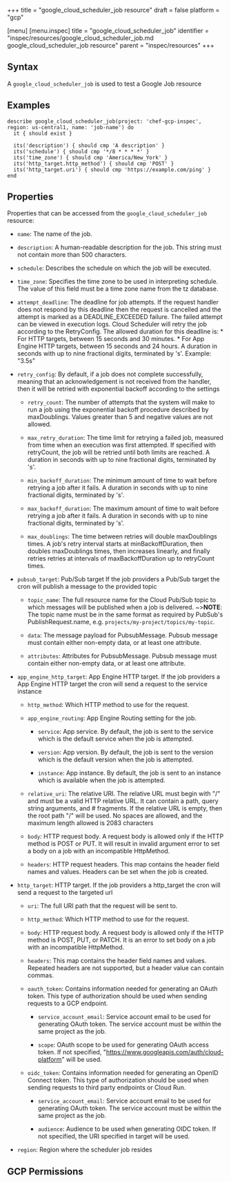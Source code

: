 +++
title = "google_cloud_scheduler_job resource"
draft = false
platform = "gcp"

[menu]
  [menu.inspec]
    title = "google_cloud_scheduler_job"
    identifier = "inspec/resources/google_cloud_scheduler_job.md google_cloud_scheduler_job resource"
    parent = "inspec/resources"
+++


## Syntax
A `google_cloud_scheduler_job` is used to test a Google Job resource

## Examples
```
describe google_cloud_scheduler_job(project: 'chef-gcp-inspec', region: us-central1, name: 'job-name') do
  it { should exist }

  its('description') { should cmp 'A description' }
  its('schedule') { should cmp '*/8 * * * *' }
  its('time_zone') { should cmp 'America/New_York' }
  its('http_target.http_method') { should cmp 'POST' }
  its('http_target.uri') { should cmp 'https://example.com/ping' }
end
```

## Properties
Properties that can be accessed from the `google_cloud_scheduler_job` resource:


  * `name`: The name of the job.

  * `description`: A human-readable description for the job.  This string must not contain more than 500 characters.

  * `schedule`: Describes the schedule on which the job will be executed.

  * `time_zone`: Specifies the time zone to be used in interpreting schedule. The value of this field must be a time zone name from the tz database.

  * `attempt_deadline`: The deadline for job attempts. If the request handler does not respond by this deadline then the request is cancelled and the attempt is marked as a DEADLINE_EXCEEDED failure. The failed attempt can be viewed in execution logs. Cloud Scheduler will retry the job according to the RetryConfig. The allowed duration for this deadline is: * For HTTP targets, between 15 seconds and 30 minutes. * For App Engine HTTP targets, between 15 seconds and 24 hours. A duration in seconds with up to nine fractional digits, terminated by 's'. Example: "3.5s"

  * `retry_config`: By default, if a job does not complete successfully,  meaning that an acknowledgement is not received from the handler,  then it will be retried with exponential backoff according to the settings

    * `retry_count`: The number of attempts that the system will make to run a  job using the exponential backoff procedure described by maxDoublings. Values greater than 5 and negative values are not allowed.

    * `max_retry_duration`: The time limit for retrying a failed job, measured from time when an execution was first attempted.  If specified with retryCount, the job will be retried until both limits are reached. A duration in seconds with up to nine fractional digits, terminated by 's'.

    * `min_backoff_duration`: The minimum amount of time to wait before retrying a job after it fails. A duration in seconds with up to nine fractional digits, terminated by 's'.

    * `max_backoff_duration`: The maximum amount of time to wait before retrying a job after it fails. A duration in seconds with up to nine fractional digits, terminated by 's'.

    * `max_doublings`: The time between retries will double maxDoublings times. A job's retry interval starts at minBackoffDuration,  then doubles maxDoublings times, then increases linearly,  and finally retries retries at intervals of maxBackoffDuration up to retryCount times.

  * `pubsub_target`: Pub/Sub target If the job providers a Pub/Sub target the cron will publish a message to the provided topic

    * `topic_name`: The full resource name for the Cloud Pub/Sub topic to which messages will be published when a job is delivered. ~>**NOTE**: The topic name must be in the same format as required by PubSub's PublishRequest.name, e.g. `projects/my-project/topics/my-topic`.

    * `data`: The message payload for PubsubMessage. Pubsub message must contain either non-empty data, or at least one attribute.

    * `attributes`: Attributes for PubsubMessage. Pubsub message must contain either non-empty data, or at least one attribute.

  * `app_engine_http_target`: App Engine HTTP target. If the job providers a App Engine HTTP target the cron will  send a request to the service instance

    * `http_method`: Which HTTP method to use for the request.

    * `app_engine_routing`: App Engine Routing setting for the job.

      * `service`: App service. By default, the job is sent to the service which is the default service when the job is attempted.

      * `version`: App version. By default, the job is sent to the version which is the default version when the job is attempted.

      * `instance`: App instance. By default, the job is sent to an instance which is available when the job is attempted.

    * `relative_uri`: The relative URI. The relative URL must begin with "/" and must be a valid HTTP relative URL.  It can contain a path, query string arguments, and \# fragments.  If the relative URL is empty, then the root path "/" will be used.  No spaces are allowed, and the maximum length allowed is 2083 characters

    * `body`: HTTP request body.  A request body is allowed only if the HTTP method is POST or PUT.  It will result in invalid argument error to set a body on a job with an incompatible HttpMethod.

    * `headers`: HTTP request headers. This map contains the header field names and values.  Headers can be set when the job is created.

  * `http_target`: HTTP target. If the job providers a http_target the cron will  send a request to the targeted url

    * `uri`: The full URI path that the request will be sent to.

    * `http_method`: Which HTTP method to use for the request.

    * `body`: HTTP request body.  A request body is allowed only if the HTTP method is POST, PUT, or PATCH.  It is an error to set body on a job with an incompatible HttpMethod.

    * `headers`: This map contains the header field names and values.  Repeated headers are not supported, but a header value can contain commas.

    * `oauth_token`: Contains information needed for generating an OAuth token. This type of authorization should be used when sending requests to a GCP endpoint.

      * `service_account_email`: Service account email to be used for generating OAuth token. The service account must be within the same project as the job.

      * `scope`: OAuth scope to be used for generating OAuth access token. If not specified, "https://www.googleapis.com/auth/cloud-platform" will be used.

    * `oidc_token`: Contains information needed for generating an OpenID Connect token. This type of authorization should be used when sending requests to third party endpoints or Cloud Run.

      * `service_account_email`: Service account email to be used for generating OAuth token. The service account must be within the same project as the job.

      * `audience`: Audience to be used when generating OIDC token. If not specified, the URI specified in target will be used.

  * `region`: Region where the scheduler job resides


## GCP Permissions
